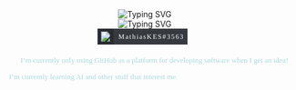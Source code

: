 <link href='https://fonts.googleapis.com/css?family=Fira%20Code' rel='stylesheet'>

<!-- Title -->
<div align="center">
    <img src="https://readme-typing-svg.demolab.com?font=Fira+Code&weight=700&duration=2500&pause=1000&color=E63946&center=true&vCenter=true&repeat=false&width=435&lines=Mathias+K.+E.+S%C3%B8rensen" alt="Typing SVG" />
    <br/>
    <img src="https://readme-typing-svg.demolab.com?font=Fira+Code&weight=300&pause=1000&color=F1FAEE&center=true&vCenter=true&width=435&lines=AI+enthusiast;Enjoyer+of+C%2B%2B+and+Python" alt="Typing SVG" />
</div>

<!-- Social badges -->
<div align="center"style="margin-bottom: 20px">
    <svg xmlns="http://www.w3.org/2000/svg" xmlns:xlink="http://www.w3.org/1999/xlink" width="165.25" height="28" role="img" aria-label="Discord: MathiasKES#3563"><title>Discord: MathiasKES#3563</title><g shape-rendering="crispEdges"><rect width="28" height="28" fill="#282b30"></rect><rect x="28" width="130" height="28" fill="#36393e"></rect></g><g fill="#fff" text-anchor="middle" font-family= 'Fira Code' text-rendering="geometricPrecision" font-size="100"><image x="5" y="5" width="18" height="18" href="https://assets-global.website-files.com/6257adef93867e50d84d30e2/636e0a69f118df70ad7828d4_icon_clyde_blurple_RGB.svg"></image><text transform="scale(.12)" x="780" y="150" textLength="950" fill="#fff">MathiasKES#3563</text></svg>
</div>

<!-- Intro -->
<div align="left">
    <p style="font-size: 13px; color: #A8DADC; font-family: 'Fira Code'; margin-bottom: 5px">
        👨🏽‍💻 I’m currently only using GitHub as a platform for developing software when I get an idea!
    </p>
    <p style="font-size: 13px; color: #A8DADC; font-family: 'Fira Code'; margin-bottom: 5px">
        🌱 I’m currently learning AI and other stuff that interest me.
    </p>
</div>